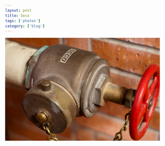 ```yaml
---
layout: post
title: Seco
tags: ['photos']
category: ['blog']
---
```


![Valve :: Nikon D90](/media/2009/01/valve.jpg)

